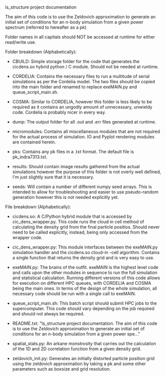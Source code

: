ls_structure project documentation

The aim of this code is to use the Zeldovich approximation to generate an initial set of 
conditions for an n-body simulation from a given power spectrum (referred to hereafter as a pk)


Folder names in all capitals should NOT be accessed at runtime for either read/write use.

Folder breakdown (Alphabetically):
- CBUILD:
    Simple storage folder for the code that generates the cicdens.so hybrid python / C module.
    Should not be needed at runtime.

- CORDELIA:
    Contains the necessary files to run a multitude of serial simulations as per the Cordelia
    model. The two files should be copied into the main folder and renamed to replace
    exeMAIN.py and queue_script_main.sh.

- COSMA:
    Similar to CORDELIA, however this folder is less likely to be required as it contains
    an ungodly amount of unnecessary, unwieldy code. Cordelia is probably nicer in every way.

- dump:
    The output folder for all .out and .err files generated at runtime.

- micromodules: 
    Contains all miscellaneous modules that are not required for the actual process of 
    simulation. IO and Pyplot rendering modules are contained herein.

- pks:
    Contains any pk files in a .txt format. The default file is pk_indra7313.txt.

- results:
    Should contain image results gathered from the actual simulations however the purpose of
    this folder is not overly well defined, I'm just slightly sure that it is necessary.

- seeds:
    Will contain a number of different numpy seed arrays. This is intended to allow for
    troubleshooting and easier to use pseudo-random generation however this is not needed
    explicitly yet.
    


File breakdown (Alphabetically):
- cicdens.so:
    A C/Python hybrid module that is accessed by cic_dens_wrapper.py. This code runs the cloud 
    in cell method of calculating the density grid from the final particle positios. Should
    never need to be called explicitly, instead, being only accessed from the wrapper code.
    
- cic_dens_wrapper.py:
    This module interfaces between the exeMAIN.py simulation handler and the cicdens.so cloud-in
    -cell algorithm. Contains a single function that returns the density grid and is very easy
    to use.

- exeMAIN.py:
    The brains of the outfit. exeMAIN is the highest level code and calls upon the other modules
    in sequence to run the full simulation and statistical calculation. Running different versions
    of this code allows for execution on different HPC queues, with CORDELIA and COSMA being the
    main ones. In terms of the design of the whole simulation, all necessary code should be run
    with a single call to exeMAIN.

- queue_script_main.sh:
    This batch script should submit HPC jobs to the supercomputer. This code should vary depending
    on the job required and should not always be required.

- README.txt:
    "ls_structure project documentation. The aim of this code is to use the Zeldovich approximation
     to generate an initial set of conditions for an n-body simulation from a given power spe..."

- spatial_stats.py:
    An arkane monstrosity that carries out the calculation of the 1D and 2D correlation function from
    a given density grid.

- zeldovich_init.py:
    Generates an initially distorted particle position grid using the zeldovich approximation by
    taking a pk and some other parameters such as boxsize and grid resolution.


